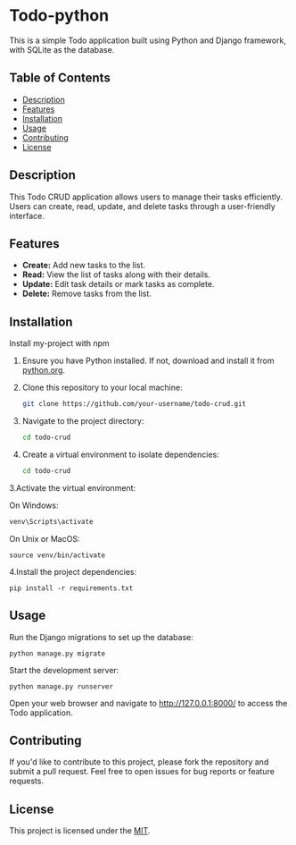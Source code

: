 # Todo-python

This is a simple Todo application built using Python and Django framework, with SQLite as the database.

## Table of Contents

- [Description](#description)
- [Features](#features)
- [Installation](#installation)
- [Usage](#usage)
- [Contributing](#contributing)
- [License](#license)

## Description

This Todo CRUD application allows users to manage their tasks efficiently. Users can create, read, update, and delete tasks through a user-friendly interface.

## Features

- **Create:** Add new tasks to the list.
- **Read:** View the list of tasks along with their details.
- **Update:** Edit task details or mark tasks as complete.
- **Delete:** Remove tasks from the list.

## Installation

Install my-project with npm
1. Ensure you have Python installed. If not, download and install it from [python.org](https://www.python.org/).

2. Clone this repository to your local machine:

   ```bash
   git clone https://github.com/your-username/todo-crud.git

1. Navigate to the project directory:
   ```bash
   cd todo-crud

2. Create a virtual environment to isolate dependencies:
   ```bash
   cd todo-crud

3.Activate the virtual environment:

On Windows:
```bash
venv\Scripts\activate

```
On Unix or MacOS:
```
source venv/bin/activate
```
4.Install the project dependencies:
```
pip install -r requirements.txt
```
## Usage

Run the Django migrations to set up the database:
```
python manage.py migrate
```
Start the development server:
```
python manage.py runserver
```
Open your web browser and navigate to http://127.0.0.1:8000/ to access the Todo application.
## Contributing
If you'd like to contribute to this project, please fork the repository and submit a pull request. Feel free to open issues for bug reports or feature requests.

## License
This project is licensed under the [MIT](https://choosealicense.com/licenses/mit/).



